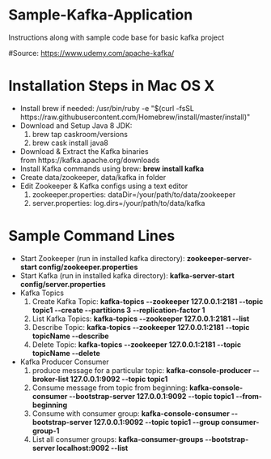 # Sample-Kafka-Application
Instructions along with sample code base for basic kafka project

#Source: https://www.udemy.com/apache-kafka/

<p>
<h1> Installation Steps in Mac OS X </h1>
<ul>
  <li>Install brew if needed: /usr/bin/ruby -e "$(curl -fsSL https://raw.githubusercontent.com/Homebrew/install/master/install)" </li> 
  <li> Download and Setup Java 8 JDK: 
      <ol>
        <li>brew tap caskroom/versions</li>
        <li>brew cask install java8</li>
      </ol>
  </li>
  <li>Download & Extract the Kafka binaries from https://kafka.apache.org/downloads</li>
  <li>Install Kafka commands using brew: <b>brew install kafka</b></li>
  <li>Create data/zookeeper, data/kafka in <kafka_2.1…> folder</li>
  <li>Edit Zookeeper & Kafka configs using a text editor
      <ol>
        <li>zookeeper.properties: dataDir=/your/path/to/data/zookeeper</li>
        <li>server.properties: log.dirs=/your/path/to/data/kafka</li>
    </ol>
  </li>
</ul>
</p>

<p>
<h1>Sample Command Lines</h1>
<ul>
  <li>Start Zookeeper (run in installed kafka directory): <b>zookeeper-server-start config/zookeeper.properties</b></li>
  <li>Start Kafka (run in installed kafka directory): <b>kafka-server-start config/server.properties</b></li>  
    <li> Kafka Topics 
      <ol>
        <li>Create Kafka Topic: <b>kafka-topics --zookeeper 127.0.0.1:2181 --topic topic1 --create --partitions 3 --replication-factor 1</b></li>
        <li>List Kafka Topics: <b>kafka-topics --zookeeper 127.0.0.1:2181 --list</b></li>
        <li>Describe Topic: <b>kafka-topics --zookeeper 127.0.0.1:2181 --topic topicName --describe</b></li>
        <li>Delete Topic: <b>kafka-topics --zookeeper 127.0.0.1:2181 --topic topicName --delete</b></li> 
      </ol>
    </li>
    <li> Kafka Producer Consumer
      <ol>
        <li>produce message for a particular topic: <b>kafka-console-producer --broker-list 127.0.0.1:9092 --topic topic1</b></li>
        <li>Consume message from  topic from beginning: <b>kafka-console-consumer --bootstrap-server 127.0.0.1:9092 --topic topic1 --from-beginning </b></li>
        <li>Consume with consumer group: <b>kafka-console-consumer --bootstrap-server 127.0.0.1:9092 --topic topic1 --group consumer-group-1</b></li>
        <li>List all consumer groups: <b>kafka-consumer-groups --bootstrap-server localhost:9092 --list</b></li>
      </ol>
    </li> 
</ul>
</p>






